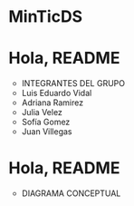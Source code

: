 # MinTicDS

<h1>Hola, README</h1>
<ul>
<li type="circle">INTEGRANTES DEL GRUPO</li>
<li type="circle">Luis Eduardo Vidal</li>
<li type="circle">Adriana Ramirez</li>
<li type="circle">Julia Velez</li>
<li type="circle">Sofía Gomez</li>
<li type="circle">Juan Villegas</li>
</ul>
<h1>Hola, README</h1>
<ul>
<li type="circle">DIAGRAMA CONCEPTUAL</li>
<a href="https://app.diagrams.net/#G15B4PlnybmoOVrBvp5C9CSwC2yWhgjRgU"</a>
</ul>

